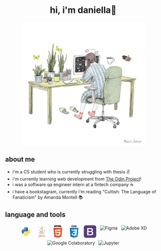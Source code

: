 <h1 align = "center"> hi, i'm daniella💛 </h1>

<p align = "center">
  <img src="9LaN.gif" alt="animated girl working" width="400" height="400" >
</p>


<h2> about me </h2>
<ul>
  <li>i'm a CS student who is currently struggling with thesis ✌️</li>
  <li>i'm currently learning web development from <a href="https://www.theodinproject.com/" target="_blank">The Odin Project</a>!</li>
  <li>i was a software qa engineer intern at a fintech company ☕</li>
  <li>i have a bookstagram, currently i'm reading "Cultish: The Language of Fanaticism" by Amanda Montell 📚</li>
</ul>

<h2> language and tools </h2>
<p align="center">
<img src="https://raw.githubusercontent.com/github/explore/80688e429a7d4ef2fca1e82350fe8e3517d3494d/topics/python/python.png" alt="Python" height="40" style="vertical-align:top; margin:4px">
  
<img src="https://raw.githubusercontent.com/github/explore/5b3600551e122a3277c2c5368af2ad5725ffa9a1/topics/java/java.png" alt="Java" height="40" style="vertical-align:top; margin:4px">
  
<img src="https://raw.githubusercontent.com/github/explore/80688e429a7d4ef2fca1e82350fe8e3517d3494d/topics/html/html.png" alt="HTML" height="40" style="vertical-align:top; margin:4px">
  
<img src="https://raw.githubusercontent.com/github/explore/80688e429a7d4ef2fca1e82350fe8e3517d3494d/topics/css/css.png" alt="CSS" height="40" style="vertical-align:top; margin:4px">
  
<img src="https://raw.githubusercontent.com/github/explore/80688e429a7d4ef2fca1e82350fe8e3517d3494d/topics/bootstrap/bootstrap.png" alt="Bootstrap" height="40" style="vertical-align:top; margin:4px">
  
<img src="https://avatars.githubusercontent.com/u/5155369?s=200&v=4" alt="Figma" height="40" style="vertical-align:top; margin:4px">
  
<img src="https://avatars.githubusercontent.com/u/41522403?s=200&v=4" alt="Adobe XD" height="40" style="vertical-align:top; margin:4px">

<img src="https://avatars.githubusercontent.com/u/33467679?s=200&v=4" alt="Google Colaboratory" height="40" style="vertical-align:top; margin:4px">

<img src="https://avatars.githubusercontent.com/u/7388996?s=200&v=4" alt="Jupyter" height="40" style="vertical-align:top; margin:4px">
</p>

<!--
**newtechnovice/newtechnovice** is a ✨ _special_ ✨ repository because its `README.md` (this file) appears on your GitHub profile.

Here are some ideas to get you started:

- 🔭 I’m currently working on ...
- 🌱 I’m currently learning ...
- 👯 I’m looking to collaborate on ...
- 🤔 I’m looking for help with ...
- 💬 Ask me about ...
- 📫 How to reach me: ...
- 😄 Pronouns: ...
- ⚡ Fun fact: ...
-->
